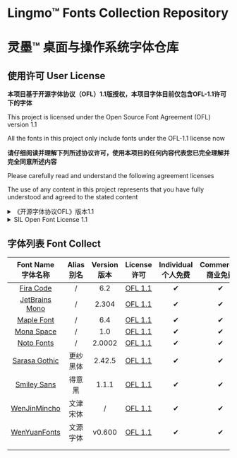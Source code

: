 

# Lingmo™ Fonts Collection Repository

# 灵墨™ 桌面与操作系统字体仓库

## 使用许可 User License

**本项目基于开源字体协议（OFL）1.1版授权，本项目字体目前仅包含OFL-1.1许可下的字体**

This project is licensed under the Open Source Font Agreement (OFL) version 1.1

All the fonts in this project only include fonts under the OFL-1.1 license now

**请仔细阅读并理解下列所述协议许可，使用本项目的任何内容代表您已完全理解并完全同意所述内容**

Please carefully read and understand the following agreement licenses

The use of any content in this project represents that you have fully understood and agreed to the stated content

<details>
<summary>《开源字体协议OFL》版本1.1</summary>
序言

开放式字体许可证（OFL）的目标是促进世界范围内协作式字体项目的发展，支持学术界和语言界的字体创建工作，并提供一个自由开放的框架，在这个框架中，字体可以与其他人合作共享和改进。

OFL允许许可字体自由使用、研究、修改和重新分发，只要它们不是自己出售的。字体，包括任何衍生作品，可以捆绑、嵌入、重新分发和/或与任何软件一起出售，前提是衍生作品不使用任何保留名称。但是，字体和衍生产品不能在任何其他类型的许可下发布。在本许可证下保留字体的要求不适用于使用字体或其衍生物创建的任何文档。

定义

“字体软件”是指版权持有人根据本许可证发布的文件集，并清楚地标记为该文件集。这可能包括源文件、构建脚本和文档。

“保留字体名称”指版权声明后指定的任何名称。

“原始版本”是指版权所有者分发的字体软件组件的集合。

“修改版本”是指通过添加、删除或替换（部分或全部）原始版本的任何组件、更改格式或将字体软件移植到新环境而产生的任何衍生产品。

“作者”是指任何设计师、工程师、程序员、技术作家或其他对字体软件作出贡献的人。

许可和条件

特此免费授予获得字体软件副本的任何人使用、研究、复制、合并、嵌入、修改、重新分发和出售字体软件的修改和未修改副本的权限，但须符合以下条件：

1） 字体软件及其任何单个组件（原始版本或修改版本）均不得自行销售。

2） 字体软件的原始或修改版本可与任何软件捆绑、重新分发和/或出售，前提是每份副本包含上述版权声明和本许可证。这些可以作为独立文本文件、人类可读的标题或文本或二进制文件中的适当机器可读元数据字段包括，只要这些字段可以被用户轻松查看。

3） 除非获得相应版权持有人的明确书面许可，否则字体软件的任何修改版本均不得使用保留字体名称。此限制仅适用于呈现给用户的主字体名称。

4） 版权持有人或字体软件作者的姓名不得用于宣传、背书或宣传任何修改版本，除非确认版权持有人和作者的贡献或获得其明确书面许可。

5） 字体软件，无论是修改的还是未修改的，无论是部分还是全部，都必须根据本许可证进行分发，并且不得根据任何其他许可证进行分发。本许可证对字体的要求不适用于使用字体软件创建的任何文档。

终止授权

如果不满足上述任何条件，本许可证将无效。

免责声明

字体软件按“原样”提供，无任何明示或暗示的担保，包括但不限于对适销性、适用于特定用途以及不侵犯版权、专利、商标或其他权利的任何担保。在任何情况下，版权持有人均不对因使用或无法使用字体软件或字体软件的其他交易而产生的任何索赔、损害赔偿或其他责任承担责任，包括任何一般、特殊、间接、附带或后果性损害赔偿，无论是合同诉讼、侵权诉讼还是其他诉讼。
</details>

<details>
<summary>SIL Open Font License 1.1</summary>
PREAMBLE

The goals of the Open Font License (OFL) are to stimulate worldwide development of collaborative font projects, to support the font creation efforts of academic and linguistic communities, and to provide a free and open framework in which fonts may be shared and improved in partnership with others.

The OFL allows the licensed fonts to be used, studied, modified and redistributed freely as long as they are not sold by themselves. The fonts, including any derivative works, can be bundled, embedded, redistributed and/or sold with any software provided that any reserved names are not used by derivative works. The fonts and derivatives, however, cannot be released under any other type of license. The requirement for fonts to remain under this license does not apply to any document created using the fonts or their derivatives.

DEFINITIONS

“Font Software” refers to the set of files released by the Copyright Holder(s) under this license and clearly marked as such. This may include source files, build scripts and documentation.

“Reserved Font Name” refers to any names specified as such after the copyright statement(s).

“Original Version” refers to the collection of Font Software components as distributed by the Copyright Holder(s).

“Modified Version” refers to any derivative made by adding to, deleting, or substituting — in part or in whole — any of the components of the Original Version, by changing formats or by porting the Font Software to a new environment.

“Author” refers to any designer, engineer, programmer, technical writer or other person who contributed to the Font Software.

PERMISSION & CONDITIONS

Permission is hereby granted, free of charge, to any person obtaining a copy of the Font Software, to use, study, copy, merge, embed, modify, redistribute, and sell modified and unmodified copies of the Font Software, subject to the following conditions:

1) Neither the Font Software nor any of its individual components, in Original or Modified Versions, may be sold by itself.

2) Original or Modified Versions of the Font Software may be bundled, redistributed and/or sold with any software, provided that each copy contains the above copyright notice and this license. These can be included either as stand-alone text files, human-readable headers or in the appropriate machine-readable metadata fields within text or binary files as long as those fields can be easily viewed by the user.

3) No Modified Version of the Font Software may use the Reserved Font Name(s) unless explicit written permission is granted by the corresponding Copyright Holder. This restriction only applies to the primary font name as presented to the users.

4) The name(s) of the Copyright Holder(s) or the Author(s) of the Font Software shall not be used to promote, endorse or advertise any Modified Version, except to acknowledge the contribution(s) of the Copyright Holder(s) and the Author(s) or with their explicit written permission.

5) The Font Software, modified or unmodified, in part or in whole, must be distributed entirely under this license, and must not be distributed under any other license. The requirement for fonts to remain under this license does not apply to any document created using the Font Software.

TERMINATION

This license becomes null and void if any of the above conditions are not met.

DISCLAIMER

THE FONT SOFTWARE IS PROVIDED “AS IS”, WITHOUT WARRANTY OF ANY KIND, EXPRESS OR IMPLIED, INCLUDING BUT NOT LIMITED TO ANY WARRANTIES OF MERCHANTABILITY, FITNESS FOR A PARTICULAR PURPOSE AND NONINFRINGEMENT OF COPYRIGHT, PATENT, TRADEMARK, OR OTHER RIGHT. IN NO EVENT SHALL THE COPYRIGHT HOLDER BE LIABLE FOR ANY CLAIM, DAMAGES OR OTHER LIABILITY, INCLUDING ANY GENERAL, SPECIAL, INDIRECT, INCIDENTAL, OR CONSEQUENTIAL DAMAGES, WHETHER IN AN ACTION OF CONTRACT, TORT OR OTHERWISE, ARISING FROM, OUT OF THE USE OR INABILITY TO USE THE FONT SOFTWARE OR FROM OTHER DEALINGS IN THE FONT SOFTWARE.
</details>

## 字体列表 Font Collect

|                    Font Name<br/>字体名称                    | Alias<br/>别名 | Version<br/>版本 |                       License<br/>许可                       | Individual<br/>个人免费 | Commercial<br/>商业免费 | 西文 | 简中 | 繁中 | 日语 | 韩文 | Repository<br/>仓库路径 |
| :----------------------------------------------------------: | :------------: | :--------------: | :----------------------------------------------------------: | :---------------------: | :---------------------: | ---- | ---- | ---- | ---- | ---- | :---------------------: |
|       [Fira Code](https://github.com/tonsky/FiraCode)        |       /        |       6.2        | [OFL 1.1](https://github.com/tonsky/FiraCode/blob/main/LICENSE) |            ✔            |            ✔            | ✔    | ✔    | ✔    | ✔    | ✔    |                         |
| [JetBrains Mono](https://github.com/JetBrains/JetBrainsMono) |       /        |      2.304       | [OFL 1.1](https://github.com/JetBrains/JetBrainsMono/blob/main/OFL.txt) |            ✔            |            ✔            | ✔    | ✔    |      |      |      |                         |
|   [Maple Font](https://github.com/subframe7536/maple-font)   |       /        |       6.4        | [OFL 1.1](https://github.com/subframe7536/maple-font/blob/main/OFL.txt) |            ✔            |            ✔            | ✔    | ✔    |      |      |      |                         |
|    [Mona Space](https://github.com/githubnext/monaspace)     |       /        |       1.0        | [OFL 1.1](https://github.com/githubnext/monaspace/blob/main/LICENSE) |            ✔            |            ✔            | ✔    | ✔    |      |      |      |                         |
|     [Noto Fonts](https://github.com/notofonts/noto-cjk)      |       /        |      2.0002      | [OFL 1.1](https://github.com/notofonts/noto-cjk/blob/main/LICENSE) |            ✔            |            ✔            | ✔    | ✔    |      |      |      |                         |
|  [Sarasa Gothic](https://github.com/be5invis/Sarasa-Gothic)  |    更纱黑体    |      2.42.5      | [OFL 1.1](https://github.com/be5invis/Sarasa-Gothic/blob/main/LICENSE) |            ✔            |            ✔            | ✔    | ✔    |      |      |      |                         |
| [Smiley Sans](https://github.com/atelier-anchor/smiley-sans) |     得意黑     |      1.1.1       | [OFL 1.1](https://github.com/atelier-anchor/smiley-sans/blob/main/LICENSE) |            ✔            |            ✔            | ✔    | ✔    |      |      |      |                         |
|   [WenJinMincho](https://gitee.com/takushun/WenJinMincho)    |    文津宋体    |        /         | [OFL 1.1](https://github.com/kingsunsun2012/wenjinmincho/blob/main/LICENSE-zh.md) |            ✔            |            ✔            | ✔    | ✔    |      |      |      |                         |
| [WenYuanFonts](https://github.com/takushun-wu/WenYuanFonts)  |    文源字体    |      v0.600      | [OFL 1.1](https://github.com/takushun-wu/WenYuanFonts/blob/main/LICENSE-zh.md) |            ✔            |            ✔            | ✔    | ✔    |      |      |      |                         |
|                                                              |                |                  |                                                              |                         |                         |      |      |      |      |      |                         |
|                                                              |                |                  |                                                              |                         |                         |      |      |      |      |      |                         |
